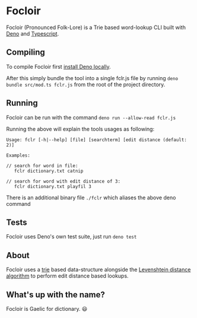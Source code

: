 # Focloir

Focloir (Pronounced Folk-Lore) is a Trie based word-lookup CLI built with [Deno](https://deno.land/) and [Typescript](https://www.typescriptlang.org/).

## Compiling

To compile Focloir first [install Deno locally](https://deno.land/#installation).

After this simply bundle the tool into a single fclr.js file by running `deno bundle src/mod.ts fclr.js` from the root of the project directory.

## Running

Focloir can be run with the command `deno run --allow-read fclr.js`

Running the above will explain the tools usages as following:

```
Usage: fclr [-h|--help] [file] [searchterm] [edit distance (default: 2)]

Examples:

// search for word in file:
   fclr dictionary.txt catnip

// search for word with edit distance of 3:
   fclr dictionary.txt playfil 3
```

There is an additional binary file `./fclr` which aliases the above deno command


## Tests

Focloir uses Deno's own test suite, just run `deno test`

## About

Focloir uses a [trie](https://en.wikipedia.org/wiki/Trie) based data-structure alongside the [Levenshtein distance algorithm](https://en.wikipedia.org/wiki/Levenshtein_distance) to perform edit distance based lookups.

## What's up with the name?

Focloir is Gaelic for dictionary. :smiley:
